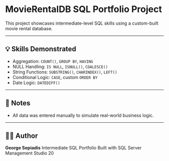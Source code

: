 # MovieRentalDB SQL Portfolio Project

This project showcases intermediate-level SQL skills using a custom-built movie rental database.

---

## 💡 Skills Demonstrated

* Aggregation: `COUNT()`, `GROUP BY`, `HAVING`
* NULL Handling: `IS NULL`, `ISNULL()`, `COALESCE()`
* String Functions: `SUBSTRING()`, `CHARINDEX()`, `LEFT()`
* Conditional Logic: `CASE`, custom `ORDER BY`
* Date Logic: `DATEDIFF()`

---

## 📌 Notes

* All data was entered manually to simulate real-world business logic.

---

## 🧑‍💻 Author

**George Sepiadis**
Intermediate SQL Portfolio
Built with SQL Server Management Studio 20
